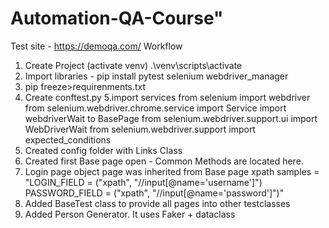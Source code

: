 # Automation-QA-Course"

Test site - https://demoqa.com/
Workflow

1. Create Project (activate venv) .\venv\scripts\activate
2. Import libraries - pip install pytest selenium webdriver_manager
3. pip freeze>requirenments.txt
4. Create conftest.py
5.import services from selenium import webdriver from selenium.webdriver.chrome.service import Service
  import webdriverWait to BasePage from selenium.webdriver.support.ui import WebDriverWait from selenium.webdriver.support import expected_conditions
6. Created config folder with Links Class
7. Created first Base page open - Common Methods are located here. 
8. Login page object page was inherited from Base page
   xpath samples = "LOGIN_FIELD = ("xpath", "//input[@name='username']") PASSWORD_FIELD = ("xpath", "//input[@name='password']")"
11. Added BaseTest class to provide all pages into other testclasses
12. Added Person Generator. It uses Faker + dataclass 

